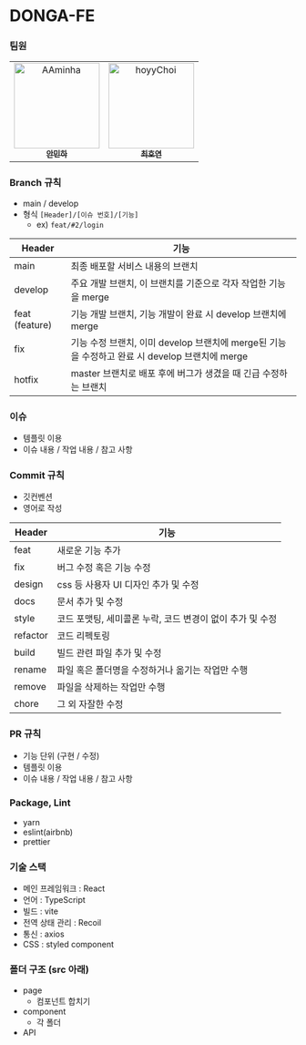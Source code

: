 # DONGA-FE

### 팀원

<table>
  <tbody>
    <tr>
      <td align="center"><a href="https://github.com/AAminha"><img src="https://avatars.githubusercontent.com/u/87255791?v=4" width="150px;" alt="AAminha"/><br /><sub><b>안민하</b></sub></a><br /></td>
      <td align="center"><a href="https://github.com/hoyyChoi"><img src="https://avatars.githubusercontent.com/u/110888511?v=4" width="150px;" alt="hoyyChoi"/><br /><sub><b>최호연</b></sub></a><br /></td>
    </tr>
  </tbody>
</table>

### Branch 규칙
- main / develop
- 형식 `[Header]/[이슈 번호]/[기능]`
  - ex) `feat/#2/login`  

|Header|기능|  
|---|---|  
|main|최종 배포할 서비스 내용의 브랜치|
|develop|주요 개발 브랜치, 이 브랜치를 기준으로 각자 작업한 기능을 merge|
|feat (feature)|기능 개발 브랜치, 기능 개발이 완료 시 develop 브랜치에 merge|
|fix|기능 수정 브랜치, 이미 develop 브랜치에 merge된 기능을 수정하고 완료 시 develop 브랜치에 merge|
|hotfix|master 브랜치로 배포 후에 버그가 생겼을 때 긴급 수정하는 브랜치|

### 이슈
- 템플릿 이용
- 이슈 내용 / 작업 내용 / 참고 사항

### Commit 규칙
- 깃컨벤션
- 영어로 작성

|Header|기능|  
|----|-----------------|  
|feat|새로운 기능 추가|
|fix|버그 수정 혹은 기능 수정|
|design|css 등 사용자 UI 디자인 추가 및 수정|
|docs|문서 추가 및 수정|
|style|코드 포맷팅, 세미콜론 누락, 코드 변경이 없이 추가 및 수정|
|refactor|코드 리펙토링|
|build|빌드 관련 파일 추가 및 수정|
|rename|파일 혹은 폴더명을 수정하거나 옮기는 작업만 수행|
|remove|파일을 삭제하는 작업만 수행|
|chore|그 외 자잘한 수정|

### PR 규칙
- 기능 단위 (구현 / 수정)
- 템플릿 이용
- 이슈 내용 / 작업 내용 / 참고 사항

### Package, Lint
- yarn
- eslint(airbnb)
- prettier

### 기술 스택
- 메인 프레임워크 : React
- 언어 : TypeScript
- 빌드 : vite
- 전역 상태 관리 : Recoil
- 통신 : axios
- CSS : styled component

### 폴더 구조 (src 아래)
- page
  - 컴포넌트 합치기
- component
  - 각 폴더
- API
